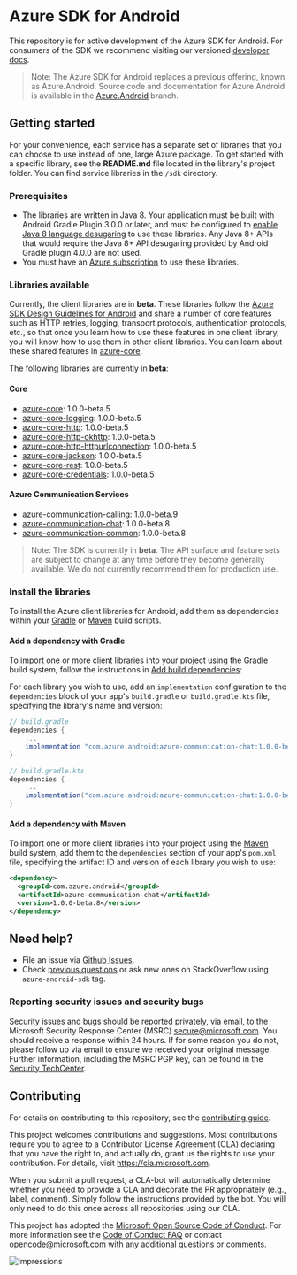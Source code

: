 # Azure SDK for Android

This repository is for active development of the Azure SDK for Android. For consumers of the SDK we recommend visiting our versioned [developer docs](https://azure.github.io/azure-sdk-for-android).

> Note: The Azure SDK for Android replaces a previous offering, known as Azure.Android. Source code and documentation for Azure.Android is available in the [Azure.Android](https://github.com/Azure/azure-sdk-for-android/tree/Azure.Android) branch.

## Getting started

For your convenience, each service has a separate set of libraries that you can choose to use instead of one, large Azure package. To get started with a specific library, see the **README.md** file located in the library's project folder. You can find service libraries in the `/sdk` directory.

### Prerequisites

* The libraries are written in Java 8. Your application must be built with Android Gradle Plugin 3.0.0 or later, and must be configured to [enable Java 8 language desugaring](https://developer.android.com/studio/write/java8-support.html#supported_features) to use these libraries. Any Java 8+ APIs that would require the Java 8+ API desugaring provided by Android Gradle plugin 4.0.0 are not used.
* You must have an [Azure subscription](https://azure.microsoft.com/free/) to use these libraries.

### Libraries available

Currently, the client libraries are in **beta**. These libraries follow the [Azure SDK Design Guidelines for Android](https://azure.github.io/azure-sdk/android_design.html) and share a number of core features such as HTTP retries, logging, transport protocols, authentication protocols, etc., so that once you learn how to use these features in one client library, you will know how to use them in other client libraries. You can learn about these shared features in [azure-core](https://github.com/Azure/azure-sdk-for-android/blob/master/sdk/core/azure-core/README.md).

The following libraries are currently in **beta**:

#### Core
- [azure-core](https://github.com/Azure/azure-sdk-for-android/blob/master/sdk/core/azure-core): 1.0.0-beta.5
- [azure-core-logging](https://github.com/Azure/azure-sdk-for-android/tree/master/sdk/core/azure-core-logging): 1.0.0-beta.5
- [azure-core-http](https://github.com/Azure/azure-sdk-for-android/tree/master/sdk/core/azure-core-http): 1.0.0-beta.5
- [azure-core-http-okhttp](https://github.com/Azure/azure-sdk-for-android/tree/master/sdk/core/azure-core-http-okhttp): 1.0.0-beta.5
- [azure-core-http-httpurlconnection](https://github.com/Azure/azure-sdk-for-android/tree/master/sdk/core/azure-core-http-httpurlconnection): 1.0.0-beta.5
- [azure-core-jackson](https://github.com/Azure/azure-sdk-for-android/tree/master/sdk/core/azure-core-jackson): 1.0.0-beta.5
- [azure-core-rest](https://github.com/Azure/azure-sdk-for-android/tree/master/sdk/core/azure-core-rest): 1.0.0-beta.5
- [azure-core-credentials](https://github.com/Azure/azure-sdk-for-android/tree/master/sdk/core/azure-core-credential): 1.0.0-beta.5

#### Azure Communication Services
- [azure-communication-calling](https://search.maven.org/artifact/com.azure.android/azure-communication-calling): 1.0.0-beta.9
- [azure-communication-chat](https://github.com/Azure/azure-sdk-for-android/blob/master/sdk/communication/azure-communication-chat): 1.0.0-beta.8
- [azure-communication-common](https://github.com/Azure/azure-sdk-for-android/blob/master/sdk/communication/azure-communication-common): 1.0.0-beta.8

> Note: The SDK is currently in **beta**. The API surface and feature sets are subject to change at any time before they become generally available. We do not currently recommend them for production use.

### Install the libraries
To install the Azure client libraries for Android, add them as dependencies within your
[Gradle](#add-a-dependency-with-gradle) or
[Maven](#add-a-dependency-with-maven) build scripts.

#### Add a dependency with Gradle
To import one or more client libraries into your project using the [Gradle](https://gradle.org/) build system, follow the instructions in [Add build dependencies](https://developer.android.com/studio/build/dependencies):

For each library you wish to use, add an `implementation` configuration to the `dependencies` block of your app's `build.gradle` or `build.gradle.kts` file, specifying the library's name and version:

```gradle
// build.gradle
dependencies {
    ...
    implementation "com.azure.android:azure-communication-chat:1.0.0-beta.8"
}

// build.gradle.kts
dependencies {
    ...
    implementation("com.azure.android:azure-communication-chat:1.0.0-beta.8")
}
```

#### Add a dependency with Maven
To import one or more client libraries into your project using the [Maven](https://maven.apache.org/) build system, add them to the `dependencies` section of your app's `pom.xml` file, specifying the artifact ID and version of each library you wish to use:

```xml
<dependency>
  <groupId>com.azure.android</groupId>
  <artifactId>azure-communication-chat</artifactId>
  <version>1.0.0-beta.8</version>
</dependency>
```

## Need help?

* File an issue via [Github Issues](https://github.com/Azure/azure-sdk-for-android/issues/new/choose).
* Check [previous questions](https://stackoverflow.com/questions/tagged/azure-android-sdk) or ask new ones on StackOverflow using `azure-android-sdk` tag.

### Reporting security issues and security bugs

Security issues and bugs should be reported privately, via email, to the Microsoft Security Response Center (MSRC) <secure@microsoft.com>. You should receive a response within 24 hours. If for some reason you do not, please follow up via email to ensure we received your original message. Further information, including the MSRC PGP key, can be found in the [Security TechCenter](https://www.microsoft.com/msrc/faqs-report-an-issue).

## Contributing
For details on contributing to this repository, see the [contributing guide](https://github.com/Azure/azure-sdk-for-android/blob/master/CONTRIBUTING.md).

This project welcomes contributions and suggestions. Most contributions require you to agree to a Contributor License Agreement (CLA) declaring that you have the right to, and actually do, grant us the rights to use your contribution. For details, visit
https://cla.microsoft.com.

When you submit a pull request, a CLA-bot will automatically determine whether you need to provide a CLA and decorate the PR appropriately (e.g., label, comment). Simply follow the instructions provided by the bot. You will only need to do this once across all repositories using our CLA.

This project has adopted the [Microsoft Open Source Code of Conduct](https://opensource.microsoft.com/codeofconduct/). For more information see the [Code of Conduct FAQ](https://opensource.microsoft.com/codeofconduct/faq/) or contact [opencode@microsoft.com](mailto:opencode@microsoft.com) with any additional questions or comments.

![Impressions](https://azure-sdk-impressions.azurewebsites.net/api/impressions/azure-sdk-for-android%2FREADME.png)
